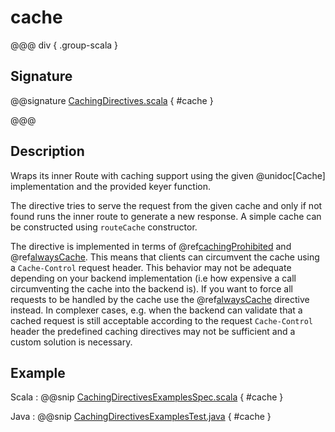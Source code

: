 # cache

@@@ div { .group-scala }

## Signature

@@signature [CachingDirectives.scala]($akka-http$/akka-http-caching/src/main/scala/akka/http/scaladsl/server/directives/CachingDirectives.scala) { #cache }

@@@

## Description

Wraps its inner Route with caching support using the given @unidoc[Cache] implementation and the provided keyer function.

The directive tries to serve the request from the given cache and only if not found runs the inner route to generate a new response. A simple cache can be constructed using `routeCache` constructor.

The directive is implemented in terms of @ref[cachingProhibited](cachingProhibited.md) and @ref[alwaysCache](alwaysCache.md). This means that clients can circumvent the cache using a `Cache-Control` request header. This behavior may not be adequate depending on your backend implementation (i.e how expensive a call circumventing the cache into the backend is). If you want to force all requests to be handled by the cache use the @ref[alwaysCache](alwaysCache.md) directive instead. In complexer cases, e.g. when the backend can validate that a cached request is still acceptable according to the request `Cache-Control` header the predefined caching directives may not be sufficient and a custom solution is necessary.

## Example

Scala
:  @@snip [CachingDirectivesExamplesSpec.scala]($root$/src/test/scala/docs/http/scaladsl/server/directives/CachingDirectivesExamplesSpec.scala) { #cache }

Java
:  @@snip [CachingDirectivesExamplesTest.java]($root$/src/test/java/docs/http/javadsl/server/directives/CachingDirectivesExamplesTest.java) { #cache }
